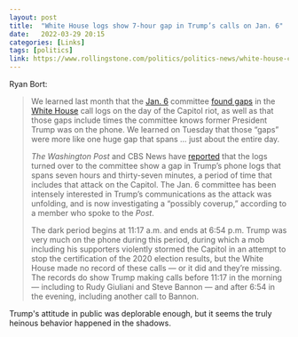 ```yaml
---
layout: post
title:  "White House logs show 7-hour gap in Trump’s calls on Jan. 6"
date:   2022-03-29 20:15
categories: [Links]
tags: [politics]
link: https://www.rollingstone.com/politics/politics-news/white-house-call-logs-seven-hour-gap-jan-6-1329261/
---
```


Ryan Bort:

>We learned last month that the [Jan. 6](https://www.rollingstone.com/t/jan-6/) committee [found gaps](https://www.rollingstone.com/politics/politics-news/jan-6-committee-white-house-call-log-gaps-1298095/) in the [White House](https://www.rollingstone.com/t/white-house/) call logs on the day of the Capitol riot, as well as that those gaps include times the committee knows former President Trump was on the phone. We learned on Tuesday that those “gaps” were more like one huge gap that spans … just about the entire day.
>
>*The Washington Post* and CBS News have [reported](https://www.washingtonpost.com/politics/2022/03/29/trump-white-house-logs/) that the logs turned over to the committee show a gap in Trump’s phone logs that spans seven hours and thirty-seven minutes, a period of time that includes that attack on the Capitol. The Jan. 6 committee has been intensely interested in Trump’s communications as the attack was unfolding, and is now investigating a “possibly coverup,” according to a member who spoke to the *Post*.
>
>The dark period begins at 11:17 a.m. and ends at 6:54 p.m. Trump was very much on the phone during this period, during which a mob including his supporters violently stormed the Capitol in an attempt to stop the certification of the 2020 election results, but the White House made no record of these calls — or it did and they’re missing. The records do show Trump making calls before 11:17 in the morning — including to Rudy Giuliani and Steve Bannon — and after 6:54 in the evening, including another call to Bannon.

Trump's attitude in public was deplorable enough, but it seems the truly heinous behavior happened in the shadows.
